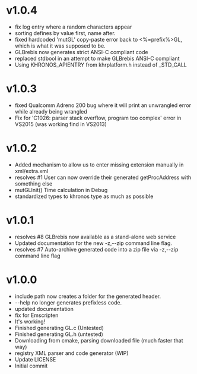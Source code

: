 v1.0.4
======

* fix log entry where a random characters appear
* sorting defines by value first, name after.
* fixed hardcoded 'mutGL' copy-paste error back to <%=prefix%>GL, which is what it was supposed to be.
* GLBrebis now generates strict ANSI-C compliant code
* replaced stdbool in an attempt to make GLBrebis ANSI-C compliant
* Using KHRONOS_APIENTRY from khrplatform.h instead of <PREFIX>_STD_CALL

v1.0.3
======

* fixed Qualcomm Adreno 200 bug where it will print an unwrangled error while already being wrangled
* Fix for 'C1026: parser stack overflow, program too complex' error in VS2015 (was working find in VS2013)

v1.0.2
======

* Added mechanism to allow us to enter missing extension manually in xml/extra.xml
* resolves #1 User can now override their generated getProcAddress with something else
* mutGLInit() Time calculation in Debug
* standardized types to khronos type as much as possible

v1.0.1
======

* resolves #8 GLBrebis now available as a stand-alone web service
* Updated documentation for the new -z,--zip command line flag.
* resolves #7 Auto-archive generated code into a zip file via -z,--zip command line flag

v1.0.0
======

* include path now creates a folder for the generated header.
* --help no longer generates prefixless code.
* updated documentation
* fix for Emscripten
* It's working!
* Finished generating GL.c (Untested)
* Finished generating GL.h (untested)
* Downloading from cmake, parsing downloaded file (much faster that way)
* registry XML parser and code generator (WIP)
* Update LICENSE
* Initial commit
